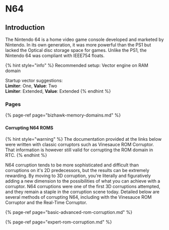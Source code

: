 # N64

## Introduction

 The Nintendo 64 is a home video game console developed and marketed by Nintendo. In its own generation, it was more powerful than the PS1 but lacked the Optical disc storage space for games. Unlike the PS1, the Nintendo 64 was compliant with IEEE754 floats.

{% hint style="info" %}
Recommended setup: Vector engine on RAM domain

Startup vector suggestions:  
**Limiter**: One, **Value**: Two  
**Limiter**: Extended, **Value**: Extended
{% endhint %}

### Pages

{% page-ref page="bizhawk-memory-domains.md" %}

### 

#### Corrupting N64 ROMS

{% hint style="warning" %}
The documentation provided at the links below were written with classic corruptors such as Vinesauce ROM Corruptor. That information is however still valid for corrupting the ROM domain in RTC.
{% endhint %}

N64 corruption tends to be more sophisticated and difficult than corruptions on it's 2D predecessors, but the results can be extremely rewarding. By moving to 3D corruption, you're literally and figuratively adding a new dimension to the possibilities of what you can achieve with a corruptor. N64 corruptions were one of the first 3D corruptions attempted, and they remain a staple in the corruption scene today. Detailed below are several methods of corrupting N64, including with the Vinesauce ROM Corruptor and the Real-Time Corruptor.

{% page-ref page="basic-advanced-rom-corruption.md" %}

{% page-ref page="expert-rom-corruption.md" %}


